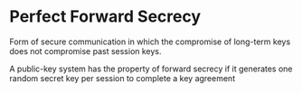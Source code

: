 # Perfect Forward Secrecy

Form of secure communication in which the compromise of long-term keys does not
compromise past session keys.

A public-key system has the property of forward secrecy if it generates one
random secret key per session to complete a key agreement

